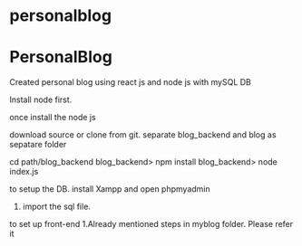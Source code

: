 # personalblog

# PersonalBlog
Created personal blog using react js and node js with mySQL DB

Install node first.

once install the node js

download source or clone from git. 
separate blog_backend and blog as sepatare folder 

cd path/blog_backend 
blog_backend> npm install
blog_backend> node index.js

to setup the DB.
install Xampp and open phpmyadmin
1. import the sql file.

to set up front-end
1.Already mentioned steps in myblog folder. Please refer it




